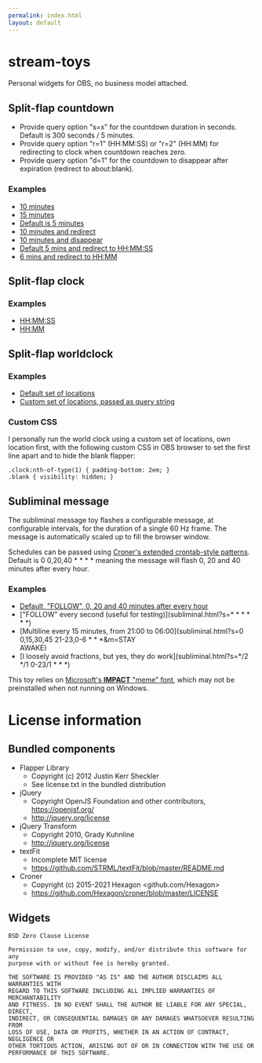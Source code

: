 ```yaml
---
permalink: index.html
layout: default
---
```

# stream-toys

Personal widgets for OBS, no business model attached.

## Split-flap countdown

* Provide query option "s=x" for the countdown duration in seconds. Default is 300 seconds / 5 minutes.
* Provide query option "r=1" (HH:MM:SS) or "r=2" (HH:MM) for redirecting to clock when countdown reaches zero.
* Provide query option "d=1" for the countdown to disappear after expiration (redirect to about:blank).

### Examples

* [10 minutes](countdown.html?s=600)
* [15 minutes](countdown.html?s=900)
* [Default is 5 minutes](countdown.html)
* [10 minutes and redirect](countdown.html?s=600&r=1)
* [10 minutes and disappear](countdown.html?s=600&d=1)
* [Default 5 mins and redirect to HH:MM:SS](countdown.html?r=1)
* [6 mins and redirect to HH:MM](countdown.html?s=360&r=2)

## Split-flap clock

### Examples

* [HH:MM:SS](clock-seconds.html)
* [HH:MM](clock-minutes.html)

## Split-flap worldclock

### Examples
* [Default set of locations](clock-world.html)
* [Custom set of locations, passed as query string](clock-world.html?FRA=Europe/Berlin&NYC=America/New_York&MEL=Australia/Melbourne)

### Custom CSS

I personally run the world clock using a custom set of locations, own location first, with the following custom CSS in OBS browser to set the first line apart and to hide the blank flapper:

```
.clock:nth-of-type(1) { padding-bottom: 2em; }
.blank { visibility: hidden; }
```

## Subliminal message

The subliminal message toy flashes a configurable message, at configurable intervals, for the duration of a single 60 Hz frame. The message is automatically scaled up to fill the browser window.

Schedules can be passed using [Croner's extended crontab-style patterns](https://croner.56k.guru/usage/pattern/). Default is 0 0,20,40 * * * * meaning the message will flash 0, 20 and 40 minutes after every hour.

### Examples

* [Default, "FOLLOW", 0, 20 and 40 minutes after every hour](subliminal.html)
* ["FOLLOW" every second (useful for testing)](subliminal.html?s=* * * * * *)
* [Multiline every 15 minutes, from 21:00 to 06:00](subliminal.html?s=0 0,15,30,45 21-23,0-6 * * *&m=STAY<br>AWAKE)
* [I loosely avoid fractions, but yes, they do work](subliminal.html?s=*/2 */1 0-23/1 * * *)

This toy relies on [Microsoft's **IMPACT** "meme" font](https://www.fosshub.com/MS-TrueType-Core-Fonts.html), which may not be preinstalled when not running on Windows.

# License information

## Bundled components

* Flapper Library
  * Copyright (c) 2012 Justin Kerr Sheckler
  * See license.txt in the bundled distribution
* jQuery
  * Copyright OpenJS Foundation and other contributors, https://openjsf.org/
  * http://jquery.org/license
* jQuery Transform
  * Copyright 2010, Grady Kuhnline
  * http://jquery.org/license
* textFit
  * Incomplete MIT license
  * https://github.com/STRML/textFit/blob/master/README.md
* Croner
  * Copyright (c) 2015-2021 Hexagon <github.com/Hexagon>
  * https://github.com/Hexagon/croner/blob/master/LICENSE

## Widgets

```
BSD Zero Clause License

Permission to use, copy, modify, and/or distribute this software for any
purpose with or without fee is hereby granted.

THE SOFTWARE IS PROVIDED "AS IS" AND THE AUTHOR DISCLAIMS ALL WARRANTIES WITH
REGARD TO THIS SOFTWARE INCLUDING ALL IMPLIED WARRANTIES OF MERCHANTABILITY
AND FITNESS. IN NO EVENT SHALL THE AUTHOR BE LIABLE FOR ANY SPECIAL, DIRECT,
INDIRECT, OR CONSEQUENTIAL DAMAGES OR ANY DAMAGES WHATSOEVER RESULTING FROM
LOSS OF USE, DATA OR PROFITS, WHETHER IN AN ACTION OF CONTRACT, NEGLIGENCE OR
OTHER TORTIOUS ACTION, ARISING OUT OF OR IN CONNECTION WITH THE USE OR
PERFORMANCE OF THIS SOFTWARE.
```

